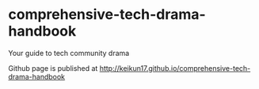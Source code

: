 comprehensive-tech-drama-handbook
=================================

Your guide to tech community drama

Github page is published at http://keikun17.github.io/comprehensive-tech-drama-handbook
